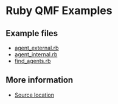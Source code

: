 
# Ruby QMF Examples

## Example files

 - [agent_external.rb](agent_external.rb.html)
 - [agent_internal.rb](agent_internal.rb.html)
 - [find_agents.rb](find_agents.rb.html)

## More information

 - [Source location](http://svn.apache.org/repos/asf/qpid/tags/0.22/qpid/cpp/bindings/qmf2/ruby/examples)
